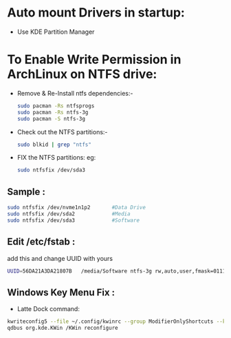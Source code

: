 # Auto mount Drivers in startup:


- Use KDE Partition Manager

# To Enable Write Permission in ArchLinux on NTFS drive:

- Remove & Re-Install ntfs dependencies:-
    ```bash
    sudo pacman -Rs ntfsprogs
    sudo pacman -Rs ntfs-3g
    sudo pacman -S ntfs-3g
    ```
- Check out the NTFS partitions:-
    ```bash
    sudo blkid | grep "ntfs"
    ```
- FIX the NTFS partitions:
    eg: 
    ```bash
    sudo ntfsfix /dev/sda3
    ```
## Sample :
```bash
sudo ntfsfix /dev/nvme1n1p2       #Data Drive
sudo ntfsfix /dev/sda2            #Media
sudo ntfsfix /dev/sda3            #Software
```
## Edit /etc/fstab :

add this and change UUID with yours
```bash
UUID=56DA21A3DA21807B	/media/Software	ntfs-3g	rw,auto,user,fmask=0111,dmask=0000,noatime,nodiratime	0	0
```


## Windows Key Menu Fix :

- Latte Dock command: 
```bash
kwriteconfig5 --file ~/.config/kwinrc --group ModifierOnlyShortcuts --key Meta  "org.kde.lattedock,/Latte,org.kde.LatteDock,activateLauncherMenu"
qdbus org.kde.KWin /KWin reconfigure
```
